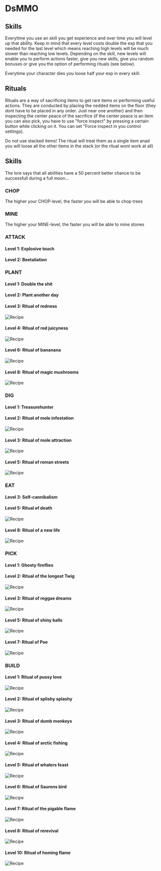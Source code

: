 # DsMMO


## Skills
Everytime you use an skill you get experience and over time you will level up that ability.
Keep in mind that every level costs double the exp that you needed for the last level which means reaching high levels will be much slower than reaching low levels.
Depending on the skill, new levels will enable you to perform actions faster, give you new skills, give you random bonuses or give you the option of performing rituals (see below).

Everytime your character dies you loose half your exp in every skill.


## Rituals
Rituals are a way of sacrificing items to get rare items or performing useful actions.
They are conducted by placing the nedded items on the floor (they dont have to be placed in any order. Just near one another) and then inspecting the center peace of the sacrifice
(if the center peace is an item you can also pick, you have to use "force inspect" by pressing a certain button while clicking on it. You can set "Force inspect in you control settings).

Do not use stacked items!
The ritual will treat them as a single item anad you will loose all the other items in the stack (or the ritual wont work at all)


## Skills

The lore says that all abilities have a 50 percent better chance to be successfull during a full moon...



### CHOP
The higher your CHOP-level, the faster you will be able to chop trees

### MINE
The higher your MINE-level, the faster you will be able to mine stones

### ATTACK

#### Level 1: Explosive touch

#### Level 2: Beetaliation
 
### PLANT

#### Level 1: Double the shit

#### Level 2: Plant another day

#### Level 3: Ritual of redness
![Recipe](./recipes/berries.png)

#### Level 4: Ritual of red juicyness
![Recipe](./recipes/berries_juicy.png)

#### Level 6: Ritual of bananana
![Recipe](./recipes/cave_banana.png)

#### Level 8: Ritual of magic mushrooms
![Recipe](./recipes/living_log.png)


### DIG

#### Level 1: Treasurehunter

#### Level 2: Ritual of mole infestation
![Recipe](./recipes/molehill.png)

#### Level 3: Ritual of mole attraction
![Recipe](./recipes/shovel.png)

#### Level 5: Ritual of roman streets
![Recipe](./recipes/pitchfork.png)


### EAT

#### Level 3: Self-cannibalism

#### Level 5: Ritual of death
![Recipe](./recipes/amulet.png)

#### Level 8: Ritual of a new life
![Recipe](./recipes/deerclops_eyeball.png)


### PICK

#### Level 1: Ghosty fireflies

#### Level 2: Ritual of the longest Twig
![Recipe](./recipes/twigs.png)

#### Level 3: Ritual of reggae dreams
![Recipe](./recipes/cutgrass.png)

#### Level 5: Ritual of shiny balls
![Recipe](./recipes/lightbulb.png)

#### Level 7: Ritual of Poe
![Recipe](./recipes/cutreeds.png)


### BUILD

#### Level 1: Ritual of pussy love
![Recipe](./recipes/coontail.png)

#### Level 2: Ritual of splishy splashy
![Recipe](./recipes/fish.png)

#### Level 3: Ritual of dumb monkeys
![Recipe](./recipes/cave_banana_cooked.png)

#### Level 4: Ritual of arctic fishing
![Recipe](./recipes/walrus_camp.png)

#### Level 5: Ritual of whalers feast
![Recipe](./recipes/walrus_tusk.png)

#### Level 6: Ritual of Saurons bird
![Recipe](./recipes/tallbirdegg.png)

#### Level 7: Ritual of the pigable flame
![Recipe](./recipes/firepit.png)

#### Level 8: Ritual of rerevival
![Recipe](./recipes/skeleton_player.png)

#### Level 10: Ritual of homing flame
![Recipe](./recipes/campfire.png)